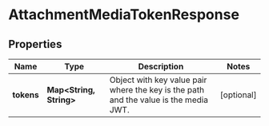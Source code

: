 

# AttachmentMediaTokenResponse

## Properties

Name | Type | Description | Notes
------------ | ------------- | ------------- | -------------
**tokens** | **Map&lt;String, String&gt;** | Object with key value pair where the key is the path and the value is the media JWT. |  [optional]



